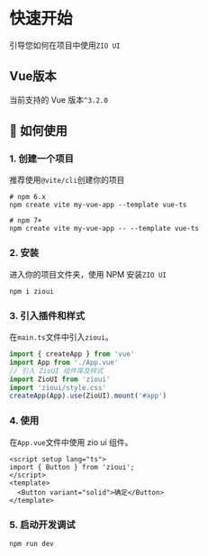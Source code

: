 # 快速开始
引导您如何在项目中使用`ZIO UI`

## Vue版本

当前支持的 Vue 版本`^3.2.0`

## 🔧 如何使用

### 1. 创建一个项目

推荐使用`@vite/cli`创建你的项目
```shell
# npm 6.x
npm create vite my-vue-app --template vue-ts

# npm 7+
npm create vite my-vue-app -- --template vue-ts
```
### 2. 安装

进入你的项目文件夹，使用 NPM 安装`ZIO UI`
```shell
npm i zioui
```

### 3. 引入插件和样式

在`main.ts`文件中引入`zioui`。

```ts
import { createApp } from 'vue'
import App from './App.vue'
// 引入 ZioUI 组件库及样式
import ZioUI from 'zioui'
import 'zioui/style.css'
createApp(App).use(ZioUI).mount('#app')
```

### 4. 使用

在`App.vue`文件中使用 zio ui 组件。

```vue
<script setup lang="ts">
import { Button } from 'zioui';
</script>
<template>
  <Button variant="solid">确定</Button>
</template>
```
### 5. 启动开发调试

```shell
npm run dev
```